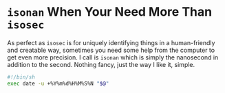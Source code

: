 # `isonan` When Your Need More Than `isosec`

As perfect as `isosec` is for uniquely identifying things in a
human-friendly and creatable way, sometimes you need some help from the
computer to get even more precision. I call is `isonan` which is simply
the nanosecond in addition to the second. Nothing fancy, just the way I
like it, simple.

```sh
#!/bin/sh
exec date -u +%Y%m%d%H%M%S%N "$@"
```
